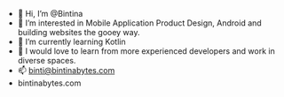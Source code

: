 - 👋 Hi, I’m @Bintina
- 👀 I’m interested in Mobile Application Product Design, Android and building websites the gooey way.
- 🌱 I’m currently learning Kotlin
- 💞️ I would love to learn from more experienced developers and work in diverse spaces.
- 📫 binti@bintinabytes.com
- bintinabytes.com

<!---
Bintina/Bintina is a ✨ special ✨ repository because its `README.md` (this file) appears on your GitHub profile.
You can click the Preview link to take a look at your changes.
--->
